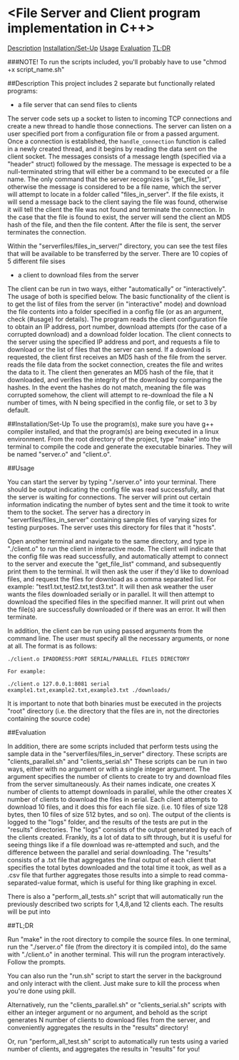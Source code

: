 # <File Server and Client program implementation in C++>

[Description](#Description)
[Installation/Set-Up](#Installation/Set-Up)
[Usage](#Usage)
[Evaluation](#Evaluation)
[TL;DR](#TL;DR)

###NOTE!
To run the scripts included, you'll probably have to use "chmod +x script_name.sh"

##Description
This project includes 2 separate but functionally related programs: 
- a file server that can send files to clients

The server code sets up a socket to listen to incoming TCP connections and create a new thread to handle those connections. The server can listen on a user specified port from a configuration file or
from a passed argument. Once a connection is established, the `handle_connection` function is called in a newly created thread, and it begins by reading the data sent on the client socket. The messages 
consists of a message length (specified via a "header" struct) followed by the message. The message is expected to be a null-terminated string that will either be a command to be executed or a file name.
The only command that the server recognizes is "get_file_list", otherwise the message is considered to be a file name, which the server will attempt to locate in a folder called "files_in_server". If the
file exists, it will send a message back to the client saying the file was found, otherwise it will tell the client the file was not found and terminate the connection. In the case that the file is found
to exist, the server will send the client an MD5 hash of the file, and then the file content. After the file is sent, the server terminates the connection.

Within the "serverfiles/files_in_server/" directory, you can see the test files that will be available to be transferred by the server. There are 10
copies of 5 different file sises 


- a client to download files from the server

The client can be run in two ways, either "automatically" or "interactively". The usage of both is specified below. The basic functionality of the client is to get the list of files from the server (in "interactive" mode)
and download the file contents into a folder specified in a config file (or as an argument, check (#usage) for details). The program reads the client configuration file to obtain an IP address, port number, download attempts
(for the case of a corrupted download) and a download folder location. The client connects to the server using the specified IP address and port, and requests a file to download or the list of files that the server can send.
If a download is requested, the client first receives an MD5 hash of the file from the server. reads the file data from the socket connection, creates the file and writes the data to it. The client then generates an MD5 hash 
of the file, that it downloaded, and verifies the integrity of the download by comparing the hashes. In the event the hashes do not match, meaning the file was corrupted somehow, the client will attempt to re-download the file
a N number of times, with N being specified in the config file, or set to 3 by default. 

##Installation/Set-Up
To use the program(s), make sure you have g++ compiler installed, and that the program(s) are being executed in a linux environment. From the root directory of the project, type "make" into the terminal to compile the code and 
generate the executable binaries. They will be named "server.o" and "client.o". 

##Usage

You can start the server by typing "./server.o" into your terminal. There should be output indicating the config file was read successfully, and that the server is waiting for connections. The server will print out
certain information indicating the number of bytes sent and the time it took to write them to the socket. The server has a directory in "serverfiles/files_in_server" containing sample files of varying sizes for testing
purposes. The server uses this directory for files that it "hosts".

Open another terminal and navigate to the same directory, and type in  "./client.o" to run the client in interactive mode. The client will indicate that the config file was read successfully, and automatically 
attempt to connect to the server and execute the "get_file_list" command, and subsequently print them to the terminal. It will then ask the user if they'd like to download files, and request the files for download as
a comma separated list. For example: "test1.txt,test2.txt,test3.txt". It will then ask weather the user wants the files downloaded serially or in parallel. It will then attempt to download the specified files in 
the specified manner. It will print out when the file(s) are successfully downloaded or if there was an error. It will then terminate. 

In addition, the client can be run using passed arguments from the command line. The user must specify all the necessary arguments, or none at all. The format is as follows:
    
    ./client.o IPADDRESS:PORT SERIAL/PARALLEL FILES DIRECTORY
    
    For example:

    ./client.o 127.0.0.1:8081 serial example1.txt,example2.txt,example3.txt ./downloads/

It is important to note that both binaries must be executed in the projects "root" directory (i.e. the directory that the files are in, not the directories containing the source code)

##Evaluation

In addition, there are some scripts included that perform tests using the sample data in the "serverfiles/files_in_server" directory. These scripts are "clients_parallel.sh" and "clients_serial.sh" These scripts can be 
run in two ways, either with no argument or with a single integer argument. The argument specifies the number of clients to create to try and download files from the server simultaneously. As their names indicate, one
creates X number of clients to attempt downloads in parallel, while the other creates X number of clients to download the files in serial. Each client attempts to download 10 files, and it does this for each file size. 
(i.e. 10 files of size 128 bytes, then 10 files of size 512 bytes, and so on). The output of the clients is logged to the "logs" folder, and the results of the tests are put in the "results" directories. The "logs" consists
of the output generated by each of the clients created. Frankly, its a lot of data to sift through, but it is useful for seeing things like if a file download was re-attempted and such, and the difference between the parallel
and serial downloading. The "results" consists of a .txt file that aggregates the final output of each client that specifies the total bytes downloaded and the total time it took, as well as a .csv file that further aggregates
those results into a simple to read comma-separated-value format, which is useful for thing like graphing in excel. 

There is also a "perform_all_tests.sh" script that will automatically run the previously described two scripts for 1,4,8,and 12 clients each. The results will be put into 


##TL;DR

Run "make" in the root directory to compile the source files. In one terminal, run the "./server.o" file (from the directory it is compiled into), do the same with "./client.o" in another terminal. This will run the program
interactively. Follow the prompts.

You can also run the "run.sh" script to start the server in the background and only interact with the client. Just make sure to kill the process when you're done using pkill. 

Alternatively, run the "clients_parallel.sh" or "clients_serial.sh" scripts with either an integer argument or no argument, and behold as the script generates N number of clients to download files
from the server, and conveniently aggregates the results in the "results" directory!

Or, run "perform_all_test.sh" script to automatically run tests using a varied number of clients, and aggregates the results in "results" for you!
